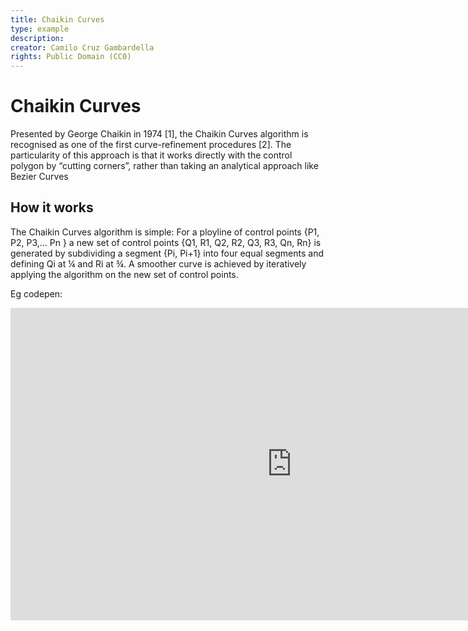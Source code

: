 ```yaml
---
title: Chaikin Curves
type: example
description:
creator: Camilo Cruz Gambardella
rights: Public Domain (CC0)
---
```


# Chaikin Curves

Presented by George Chaikin in 1974 [1], the Chaikin Curves algorithm is recognised as one of the first curve-refinement procedures [2]. The particularity of this approach is that it works directly with the control polygon by “cutting corners”, rather than taking an analytical approach like Bezier Curves

## How it works

The Chaikin Curves algorithm is simple: For a ployline of control points {P1, P2, P3,... Pn } a new set of control points {Q1, R1, Q2, R2, Q3, R3, Qn, Rn} is generated by subdividing a segment {Pi, Pi+1} into four equal segments and defining Qi at ¼ and Ri at ¾. A smoother curve is achieved by iteratively applying the algorithm on the new set of control points.

Eg codepen:
<iframe height="500" style="width: 900px" scrolling="no" title="Chaikin Curves" src="https://codepen.io/camilocruzg/embed/XWaNaaN" frameborder="no" loading="lazy" allowtransparency="true" allowfullscreen="true">
See the Pen <a href="https://codepen.io/camilocruzg/pen/XWaNaaN">
  Perlin Noise</a> by Camilo Cruz Gambardella (<a href="https://codepen.io/camilocruzg">@camilocruzg</a>)
  on <a href="https://codepen.io">CodePen</a>.</span>

## Variations

## Example in Action

## References

1. Chaikin, G. M. (1974). An algorithm for high-speed curve generation. Computer graphics and image processing, 3(4), 346-349.
2. Joy, K. I. (1999). Chaikin’s algorithms for curves. Visualization and Graphics Re.